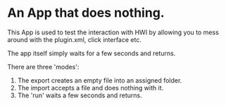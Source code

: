 # An App that does nothing.

This App is used to test the interaction with HWI by allowing you to mess around with the plugin.xml, click interface etc.

The app itself simply waits for a few seconds and returns. 

There are three 'modes':

1. The export creates an empty file into an assigned folder.
2. The import accepts a file and does nothing with it.
3. The 'run' waits a few seconds and returns.
